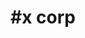 ---
title                : "#x corp"
permalink            : "/tag/x corp" 
tag                  : "#x corp"
---